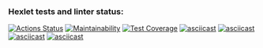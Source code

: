 ### Hexlet tests and linter status:

[![Actions Status](https://github.com/bladen-git/frontend-project-44/workflows/hexlet-check/badge.svg)](https://github.com/bladen-git/frontend-project-44/actions)
[![Maintainability](https://api.codeclimate.com/v1/badges/4f12e722ee611bee4a8f/maintainability)](https://codeclimate.com/github/bladen-git/frontend-project-44/maintainability)
[![Test Coverage](https://api.codeclimate.com/v1/badges/4f12e722ee611bee4a8f/test_coverage)](https://codeclimate.com/github/bladen-git/frontend-project-44/test_coverage)
[![asciicast](https://asciinema.org/a/n8aWWWmrcd1gYeHVaj2JSKTOO.svg)](https://asciinema.org/a/n8aWWWmrcd1gYeHVaj2JSKTOO)
[![asciicast](https://asciinema.org/a/sPfrgMm5qmiuZUMVNGXmUNjjT.svg)](https://asciinema.org/a/sPfrgMm5qmiuZUMVNGXmUNjjT)
[![asciicast](https://asciinema.org/a/t8mNvS8mVieqhYndm2ZYaYdmH.svg)](https://asciinema.org/a/t8mNvS8mVieqhYndm2ZYaYdmH)
[![asciicast](https://asciinema.org/a/dIa48RicrNXpfIpAc1tCNT0Kg.svg)](https://asciinema.org/a/dIa48RicrNXpfIpAc1tCNT0Kg)
